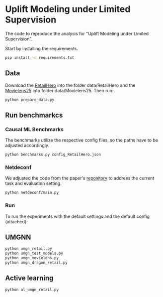 # Uplift Modeling under Limited Supervision

The code to reproduce the analysis for "Uplift Modeling under Limited Supervision".

Start by installing the requirements.
```bash
pip install -r requirements.txt
```

## Data
Download the [RetailHero](https://ods.ai/competitions/x5-retailhero-uplift-modeling/data) into the folder data/RetailHero and the [Movielens25](https://grouplens.org/datasets/movielens/25m/) into folder data/Movielens25.
Then run:

```bash
python prepare_data.py
```

## Run benchmarkcs

### Causal ML Benchmarks
The benchmarks utilize the respective config files, so the paths have to be adjusted accordingly.

```bash
python benchmarks.py config_RetailHero.json
```

### Netdeconf
We adjusted the code from the paper's [repository](https://github.com/rguo12/network-deconfounder-wsdm20) to address the current task and evaluation setting.

```bash
python netdeconf/main.py 
```

### Run
To run the experiments with the default settings and the default config (attached):

## UMGNN

```bash
python umgn_retail.py
python umgn_test_models.py
python umgn_movielens.py
python umgn_dragon_retail.py
```

## Active learning
```bash
python al_umgn_retail.py
```
